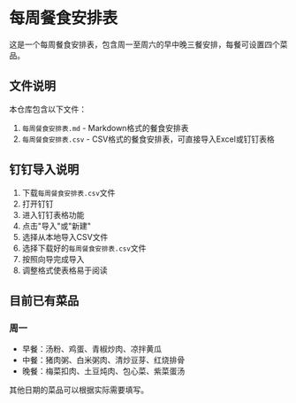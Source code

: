 # 每周餐食安排表

这是一个每周餐食安排表，包含周一至周六的早中晚三餐安排，每餐可设置四个菜品。

## 文件说明

本仓库包含以下文件：

1. `每周餐食安排表.md` - Markdown格式的餐食安排表
2. `每周餐食安排表.csv` - CSV格式的餐食安排表，可直接导入Excel或钉钉表格

## 钉钉导入说明

1. 下载`每周餐食安排表.csv`文件
2. 打开钉钉
3. 进入钉钉表格功能
4. 点击"导入"或"新建"
5. 选择从本地导入CSV文件
6. 选择下载好的`每周餐食安排表.csv`文件
7. 按照向导完成导入
8. 调整格式使表格易于阅读

## 目前已有菜品

### 周一
- 早餐：汤粉、鸡蛋、青椒炒肉、凉拌黄瓜
- 中餐：猪肉粥、白米粥肉、清炒豆芽、红烧排骨
- 晚餐：梅菜扣肉、土豆炖肉、包心菜、紫菜蛋汤

其他日期的菜品可以根据实际需要填写。